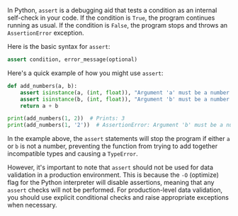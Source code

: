 In Python, `assert` is a debugging aid that tests a condition as an internal self-check in your code. If the condition is `True`, the program continues running as usual. If the condition is `False`, the program stops and throws an `AssertionError` exception.

Here is the basic syntax for `assert`:

```python
assert condition, error_message(optional)
```

Here's a quick example of how you might use `assert`:

```python
def add_numbers(a, b):
    assert isinstance(a, (int, float)), "Argument 'a' must be a number."
    assert isinstance(b, (int, float)), "Argument 'b' must be a number."
    return a + b

print(add_numbers(1, 2))  # Prints: 3
print(add_numbers(1, '2'))  # AssertionError: Argument 'b' must be a number.
```

In the example above, the `assert` statements will stop the program if either `a` or `b` is not a number, preventing the function from trying to add together incompatible types and causing a `TypeError`.

However, it's important to note that `assert` should not be used for data validation in a production environment. This is because the `-O` (optimize) flag for the Python interpreter will disable assertions, meaning that any `assert` checks will not be performed. For production-level data validation, you should use explicit conditional checks and raise appropriate exceptions when necessary.